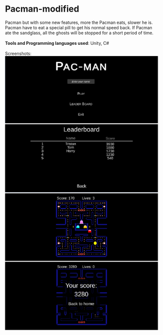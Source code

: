 # Pacman-modified
Pacman but with some new features, more the Pacman eats, slower he is. Pacman have to eat a special pill to get his normal speed back. If Pacman ate the sandglass, all the ghosts will be stopped for a short period of time.<br><br>
__Tools and Programming languages used__: Unity, C#<br><br>
Screenshots: <br>
![sth](/images/1.PNG)<br>
![sth](/images/2.PNG)<br>
![sth](/images/3.PNG)<br>
![sth](/images/4.PNG)<br>
